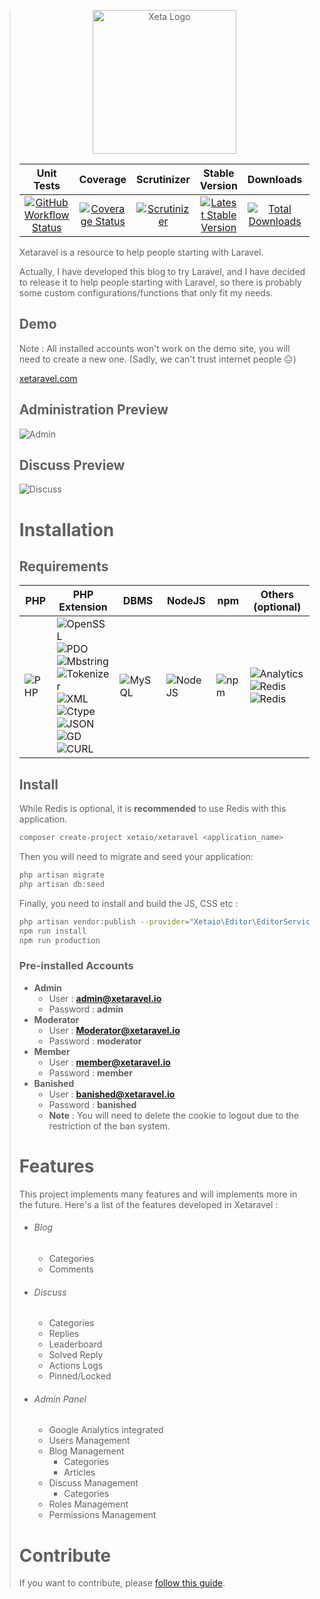
> <p align="center">
>   <img src="https://user-images.githubusercontent.com/8210023/166291618-ee2e2cca-3501-4f29-892f-de946e927f0f.png" alt="Xeta Logo" height="230"/>
> </p>
>
>
> |Unit Tests|Coverage|Scrutinizer|Stable Version|Downloads|Laravel|License|
> |:------:|:-------:|:------:|:-------:|:------:|:-------:|:-------:|
> |[![GitHub Workflow Status](https://img.shields.io/github/workflow/status/XetaIO/Xetaravel/Tests?style=flat-square)](https://github.com/XetaIO/Xetaravel/actions/workflows/tests.yml)|[![Coverage Status](https://img.shields.io/codecov/c/github/XetaIO/Xetaravel?style=flat-square)](https://app.codecov.io/gh/XetaIO/Xetaravel)|[![Scrutinizer](https://img.shields.io/scrutinizer/g/XetaIO/Xetaravel.svg?style=flat-square)](https://scrutinizer-ci.com/g/XetaIO/Xetaravel)|[![Latest Stable Version](https://img.shields.io/packagist/v/XetaIO/Xetaravel.svg?style=flat-square)](https://packagist.org/packages/xetaio/xetaravel)|[![Total Downloads](https://img.shields.io/packagist/dt/xetaio/xetaravel.svg?style=flat-square)](https://packagist.org/packages/xetaio/xetaravel)|[![Laravel 9.0](https://img.shields.io/badge/Laravel-9.0-f4645f.svg?style=flat-square)](http://laravel.com)|[![License](https://img.shields.io/badge/license-MIT-brightgreen.svg?style=flat-square)](https://github.com/XetaIO/Xetaravel/blob/master/LICENSE)|
>
> Xetaravel is a resource to help people starting with Laravel.
>
> Actually, I have developed this blog to try Laravel, and I have decided to release it to help people starting with Laravel, so there is probably some custom configurations/functions that only fit my needs.
>
> ## Demo
> Note : All installed accounts won't work on the demo site, you will need to create a new one. (Sadly, we can't trust internet people :frowning_face:)
>
> [xetaravel.com](https://xetaravel.com)
>
> ## Administration Preview
> ![Admin](https://cloud.githubusercontent.com/assets/8210023/25923017/d958c432-35db-11e7-8306-92fc3406aed8.png)
>
> ## Discuss Preview
> ![Discuss](https://user-images.githubusercontent.com/8210023/159991685-d2b53d9f-7d55-4cf5-b0c7-6066cee5572a.png)
>
> # Installation
> ## Requirements
>
> |PHP|PHP Extension|DBMS|NodeJS|npm|Others (optional)
> |---|---|---|---|---|---|
> |![PHP](https://img.shields.io/badge/PHP->=8.0.2-0e7fbf.svg?style=flat-square)|![OpenSSL](https://img.shields.io/badge/PHP%20ext-OpenSSL-44CB12.svg?style=flat-square)<br>![PDO](https://img.shields.io/badge/PHP%20ext-PDO-44CB12.svg?style=flat-square)<br>![Mbstring](https://img.shields.io/badge/PHP%20ext-Mbstring-44CB12.svg?style=flat-square)<br>![Tokenizer](https://img.shields.io/badge/PHP%20ext-Tokenizer-44CB12.svg?style=flat-square)<br>![XML](https://img.shields.io/badge/PHP%20ext-XML-44CB12.svg?style=flat-square)<br>![Ctype](https://img.shields.io/badge/PHP%20ext-Ctype-44CB12.svg?style=flat-square)<br>![JSON](https://img.shields.io/badge/PHP%20ext-JSON-44CB12.svg?style=flat-square)<br>![GD](https://img.shields.io/badge/PHP%20ext-GD-44CB12.svg?style=flat-square)<br>![CURL](https://img.shields.io/badge/PHP%20ext-CURL-44CB12.svg?style=flat-square)|![MySQL](https://img.shields.io/badge/MySQL->=8.0-44CB12.svg?style=flat-square)|![NodeJS](https://img.shields.io/badge/NodeJS->=8-44CB12.svg?style=flat-square)|![npm](https://img.shields.io/badge/npm->=5.6-44CB12.svg?style=flat-square)|![Analytics](https://img.shields.io/badge/Google-Analytics-44CB12.svg?style=flat-square)<br>![Redis](https://img.shields.io/badge/Redis-Server-44CB12.svg?style=flat-square)<br>![Redis](https://img.shields.io/badge/Redis-PHPRedis-44CB12.svg?style=flat-square)
>
> ## Install
> While Redis is optional, it is **recommended** to use Redis with this application.
> ```bash
> composer create-project xetaio/xetaravel <application_name>
> ```
> Then you will need to migrate and seed your application:
> ```bash
> php artisan migrate
> php artisan db:seed
> ```
> Finally, you need to install and build the JS, CSS etc :
> ```bash
> php artisan vendor:publish --provider="Xetaio\Editor\EditorServiceProvider"
> npm run install
> npm run production
> ```
>
>
> ### Pre-installed Accounts
> * **Admin**
>   * User : **admin@xetaravel.io**
>   * Password : **admin**
> * **Moderator**
>   * User : **Moderator@xetaravel.io**
>   * Password : **moderator**
> * **Member**
>   * User : **member@xetaravel.io**
>   * Password : **member**
> * **Banished**
>   * User : **banished@xetaravel.io**
>   * Password : **banished**
>   * **Note** : You will need to delete the cookie to logout due to the restriction of the ban system.
>
> # Features
> This project implements many features and will implements more in the future. Here's a list of the features developed in Xetaravel :
>
> * ###### Blog
>     * Categories
>     * Comments
>
> * ###### Discuss
>     * Categories
>     * Replies
>     * Leaderboard
>     * Solved Reply
>     * Actions Logs
>     * Pinned/Locked
>
> * ###### Admin Panel
>     * Google Analytics integrated
>     * Users Management
>     * Blog Management
>         * Categories
>         * Articles
>     * Discuss Management
>         * Categories
>     * Roles Management
>     * Permissions Management
>
> # Contribute
> If you want to contribute, please [follow this guide](https://github.com/XetaIO/Xetaravel/blob/master/.github/CONTRIBUTING.md).
